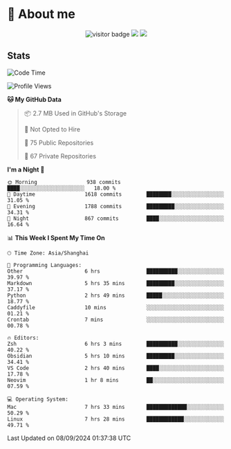 <!-- ![](https://youpai.roccoshi.top/img/20200804214216.png) -->

# 🧐 About me
 
<p align="center">
<img src="https://visitor-badge.laobi.icu/badge?page_id=Lincest.Lincest&title=hits" alt="visitor badge"/>
<a href="mailto:imroccoshi@gmail.com"><img src="https://img.shields.io/badge/gmail-imroccoshi%40gmail.com-red"></a>
<a href="https://blog.roccoshi.top"><img src="https://img.shields.io/badge/blog-roccoshi-green"></a>
</p>

## Stats

<!--START_SECTION:waka-->
![Code Time](http://img.shields.io/badge/Code%20Time-1%2C511%20hrs%2035%20mins-blue)

![Profile Views](http://img.shields.io/badge/Profile%20Views-0-blue)

**🐱 My GitHub Data** 

> 📦 2.7 MB Used in GitHub's Storage 
 > 
> 🚫 Not Opted to Hire
 > 
> 📜 75 Public Repositories 
 > 
> 🔑 67 Private Repositories 
 > 
**I'm a Night 🦉** 

```text
🌞 Morning                938 commits         ████░░░░░░░░░░░░░░░░░░░░░   18.00 % 
🌆 Daytime                1618 commits        ████████░░░░░░░░░░░░░░░░░   31.05 % 
🌃 Evening                1788 commits        █████████░░░░░░░░░░░░░░░░   34.31 % 
🌙 Night                  867 commits         ████░░░░░░░░░░░░░░░░░░░░░   16.64 % 
```


📊 **This Week I Spent My Time On** 

```text
🕑︎ Time Zone: Asia/Shanghai

💬 Programming Languages: 
Other                    6 hrs               ██████████░░░░░░░░░░░░░░░   39.97 % 
Markdown                 5 hrs 35 mins       █████████░░░░░░░░░░░░░░░░   37.17 % 
Python                   2 hrs 49 mins       █████░░░░░░░░░░░░░░░░░░░░   18.77 % 
Caddyfile                10 mins             ░░░░░░░░░░░░░░░░░░░░░░░░░   01.21 % 
Crontab                  7 mins              ░░░░░░░░░░░░░░░░░░░░░░░░░   00.78 % 

🔥 Editors: 
Zsh                      6 hrs 3 mins        ██████████░░░░░░░░░░░░░░░   40.22 % 
Obsidian                 5 hrs 10 mins       █████████░░░░░░░░░░░░░░░░   34.41 % 
VS Code                  2 hrs 40 mins       ████░░░░░░░░░░░░░░░░░░░░░   17.78 % 
Neovim                   1 hr 8 mins         ██░░░░░░░░░░░░░░░░░░░░░░░   07.59 % 

💻 Operating System: 
Mac                      7 hrs 33 mins       █████████████░░░░░░░░░░░░   50.29 % 
Linux                    7 hrs 28 mins       ████████████░░░░░░░░░░░░░   49.71 % 
```


 Last Updated on 08/09/2024 01:37:38 UTC
<!--END_SECTION:waka-->


